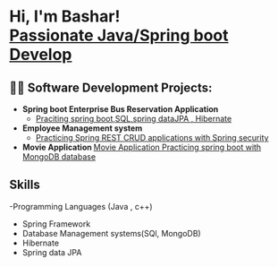 <h1>Hi, I'm Bashar! <br/><a href="https://github.com/joshmadakor1">Passionate Java/Spring boot Develop</a> <a href="https://www.linkedin.com/in/joshmadakor/"></a> <a href="https://www.youtube.com/c/joshmadakor"></a></h1>

<h2>👨‍💻 Software Development Projects:</h2>

- <b>Spring boot Enterprise Bus Reservation Application</b>
  - [Praciting spring boot,SQL,spring dataJPA , Hibernate](https://github.com/BasharAhmed23/Reservation-Application/tree/master)
- <b>Employee Management system</b>
  - [Practicing Spring REST CRUD applications with Spring security](https://github.com/BasharAhmed23/Employee-management-system/tree/master) <b><i></b></i>
- <b>Movie Application </b>
[Movie Application Practicing spring boot with MongoDB database](https://github.com/BasharAhmed23/Movie-Application/tree/master)
 
<h2>Skills</h2>

-Programming Languages (Java , c++)
- Spring Framework
- Database Management systems(SQl, MongoDB)
- Hibernate
- Spring data JPA
  
